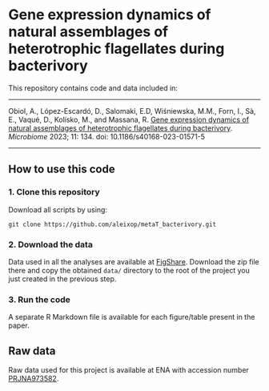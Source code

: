 # Gene expression dynamics of natural assemblages of heterotrophic flagellates during bacterivory

This repository contains code and data included in:

--------
Obiol, A., López-Escardó, D., Salomaki, E.D, Wiśniewska, M.M., Forn, I., Sà, E., Vaqué, D., Kolísko, M., and Massana, R. [Gene expression dynamics of natural assemblages of heterotrophic flagellates during bacterivory](https://microbiomejournal.biomedcentral.com/articles/10.1186/s40168-023-01571-5). *Microbiome* 2023; 11: 134. doi: 10.1186/s40168-023-01571-5

--------

## How to use this code

### 1. Clone this repository

Download all scripts by using:

```
git clone https://github.com/aleixop/metaT_bacterivory.git
```
### 2. Download the data

Data used in all the analyses are available at [FigShare](https://figshare.com/articles/dataset/Data_for_Gene_expression_dynamics_of_natural_assemblages_of_heterotrophic_flagellates_during_bacterivory_/22801697).
Download the zip file there and copy the obtained `data/` directory to the root of the project you just created in the previous step.

### 3. Run the code

A separate R Markdown file is available for each figure/table present in the paper.

## Raw data

Raw data used for this project is available at ENA with accession number [PRJNA973582](https://www.ebi.ac.uk/ena/browser/view/PRJNA973582).

